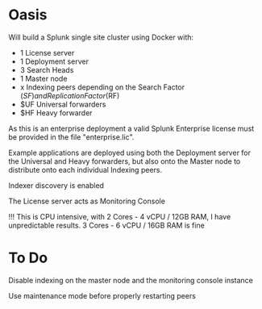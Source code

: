# Oasis
Will build a Splunk single site cluster using Docker with:

  - 1 License server
  - 1 Deployment server
  - 3 Search Heads
  - 1 Master node
  - x Indexing peers depending on the Search Factor ($SF) and Replication Factor ($RF)
  - $UF Universal forwarders
  - $HF Heavy forwarder

As this is an enterprise deployment a valid Splunk Enterprise license must be provided in the file "enterprise.lic".

Example applications are deployed using both the Deployment server for the Universal and Heavy forwarders, but also onto the Master node to distribute onto each individual Indexing peers.

Indexer discovery is enabled

The License server acts as Monitoring Console

!!! This is CPU intensive, with 2 Cores - 4 vCPU / 12GB RAM, I have unpredictable results. 3 Cores - 6 vCPU / 16GB RAM is fine

# To Do

Disable indexing on the master node and the monitoring console instance

Use maintenance mode before properly restarting peers
